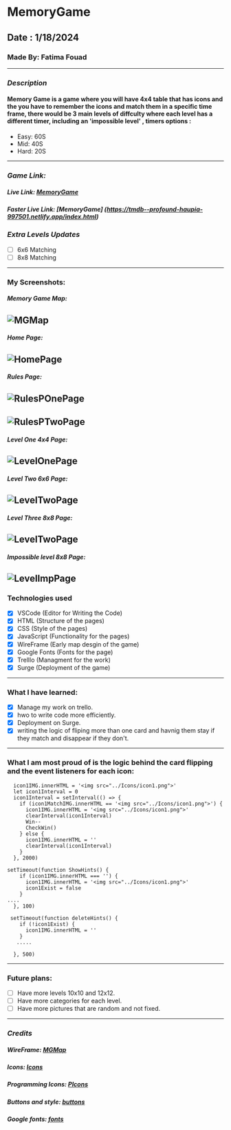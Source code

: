 # MemoryGame

## Date : 1/18/2024

### Made By: Fatima Fouad

---

### **_Description_**

#### Memory Game is a game where you will have 4x4 table that has icons and the you have to remember the icons and match them in a specific time frame, there would be 3 main levels of diffculty where each level has a different timer, including an 'impossible level' , timers options :

- Easy: 60S
- Mid: 40S
- Hard: 20S

---

### **_Game Link:_**

##### Live Link: [MemoryGame](https://smemorygameffh.surge.sh)
##### Faster Live Link: [MemoryGame] (https://tmdb--profound-haupia-997501.netlify.app/index.html)
### **_Extra Levels Updates_**

- [ ] 6x6 Matching
- [ ] 8x8 Matching

---

### My Screenshots:

##### Memory Game Map:

## ![MGMap](MemoryGameWireframeMap.png)

##### Home Page:

## ![HomePage](homePage.png)

##### Rules Page:

## ![RulesPOnePage](rulesPageP1.png)

## ![RulesPTwoPage](rulesPagep2.png)

##### Level One 4x4 Page:

## ![LevelOnePage](levelOne.png)

##### Level Two 6x6 Page:

## ![LevelTwoPage](levelTwo.png)

##### Level Three 8x8 Page:

## ![LevelTwoPage](levelThree.png)

##### Impossible level 8x8 Page:

## ![LevelImpPage](impLevel.png)

### Technologies used

- [x] VSCode (Editor for Writing the Code)
- [x] HTML (Structure of the pages)
- [x] CSS (Style of the pages)
- [x] JavaScript (Functionality for the pages)
- [x] WireFrame (Early map desgin of the game)
- [x] Google Fonts (Fonts for the page)
- [x] Trelllo (Managment for the work)
- [x] Surge (Deployment of the game)

---

### What I have learned:

- [x] Manage my work on trello.
- [x] hwo to write code more efficiently.
- [x] Deployment on Surge.
- [x] writing the logic of fliping more than one card and havnig them stay if they match and disappear if they don't.

---

### What I am most proud of is the logic behind the card flipping and the event listeners for each icon:

```
  icon1IMG.innerHTML = '<img src="../Icons/icon1.png">'
  let icon1Interval = 0
  icon1Interval = setInterval(() => {
    if (icon1MatchIMG.innerHTML == '<img src="../Icons/icon1.png">') {
      icon1IMG.innerHTML = '<img src="../Icons/icon1.png">'
      clearInterval(icon1Interval)
      Win--
      CheckWin()
    } else {
      icon1IMG.innerHTML = ''
      clearInterval(icon1Interval)
    }
  }, 2000)

```

```
setTimeout(function ShowHints() {
    if (icon1IMG.innerHTML === '') {
      icon1IMG.innerHTML = '<img src="../Icons/icon1.png">'
      icon1Exist = false
    }
....
  }, 100)

 setTimeout(function deleteHints() {
    if (!icon1Exist) {
      icon1IMG.innerHTML = ''
    }
   .....

  }, 500)
```

---

### Future plans:

- [ ] Have more levels 10x10 and 12x12.
- [ ] Have more categories for each level.
- [ ] Have more pictures that are random and not fixed.

---

### **_Credits_**

##### WireFrame: [MGMap](https://wireframe.cc/qBbFEG)

##### Icons: [Icons](https://icons8.com/icons)

##### Programming Icons: [PIcons](https://www.flaticon.com/search/2?word=coding)

##### Buttons and style: [buttons](https://uiverse.io/)

##### Google fonts: [fonts](https://fonts.google.com/)
